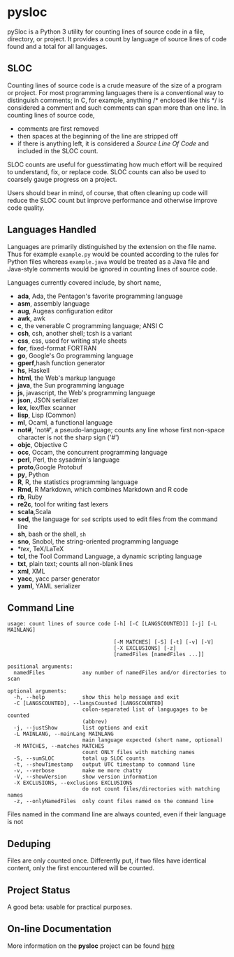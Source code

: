 # pysloc

pySloc is a Python 3 utility for counting lines of source code in a file,
directory,
or project.  It provides a count by language of source lines of code found
and a total for all languages.

## SLOC

Counting lines of source code is a crude measure of the size of a program
or project.  For most programming languages there is a conventional way
to distinguish
comments; in C, for example, anything /* enclosed like this */ is considered
a comment and such comments can span more than one line.  In counting lines
of source code,

* comments are first removed
* then spaces at the beginning of the line are stripped off
* if there is anything left, it is considered a *Source Line Of Code*
and included in the SLOC count.

SLOC counts are useful for guesstimating how much effort will be required
to understand, fix, or replace code.  SLOC counts can also be used to coarsely
gauge progress on a project.

Users should bear in mind, of course, that often cleaning up code will
reduce the SLOC count but improve performance and otherwise improve code
quality.

## Languages Handled

Languages are primarily distinguished by the extension on the file name.
Thus for example `example.py` would be counted according to the rules for
Python files whereas `example.java` would be treated as a Java file and
Java-style comments would be ignored in counting lines of source code.

Languages currently covered include, by short name,

* **ada**,  Ada, the Pentagon's favorite programming language
* **asm**,	assembly language
* **aug**,	Augeas configuration editor
* **awk**,	awk
* **c**,	the venerable C programming language; ANSI C
* **csh**,	csh, another shell; tcsh is a variant
* **css**,	css, used for writing style sheets
* **for**,  fixed-format FORTRAN
* **go**,	Google's Go programming language
* **gperf**,hash function generator
* **hs**,	Haskell
* **html**,	the Web's markup language
* **java**,	the Sun programming language
* **js**,	javascript, the Web's programming language
* **json**,	JSON serializer
* **lex**,	lex/flex scanner
* **lisp**, Lisp (Common)
* **ml**,	Ocaml, a functional language
* **not#**,	'not#', a pseudo-language; counts any line whose first non-space character is not the sharp sign ('#')
* **objc**, Objective C
* **occ**,	Occam, the concurrent programming language
* **perl**,	Perl, the sysadmin's language
* **proto**,Google Protobuf
* **py**,	Python
* **R**,	R, the statistics programming language
* **Rmd**,  R Markdown, which combines Markdown and R code
* **rb**,	Ruby
* **re2c**,	tool for writing fast lexers
* **scala**,Scala
* **sed**,	the language for `sed` scripts used to edit files from the command line
* **sh**,	bash or the shell, `sh`
* **sno**,	Snobol, the string-oriented programming language
* **tex*,   TeX/LaTeX
* **tcl**,	the Tool Command Language, a dynamic scripting language
* **txt**,	plain text; counts all non-blank lines
* **xml**,	XML
* **yacc**,	yacc parser generator
* **yaml**,	YAML serializer

## Command Line

	usage: count lines of source code [-h] [-C [LANGSCOUNTED]] [-j] [-L MAINLANG]
	
                                      [-M MATCHES] [-S] [-t] [-v] [-V]
	                                  [-X EXCLUSIONS] [-z]
	                                  [namedFiles [namedFiles ...]]
	
	positional arguments:
	  namedFiles            any number of namedFiles and/or directories to scan
	
	optional arguments:
	  -h, --help            show this help message and exit
	  -C [LANGSCOUNTED], --langsCounted [LANGSCOUNTED]
	                        colon-separated list of langugages to be counted
	                        (abbrev)
	  -j, --justShow        list options and exit
	  -L MAINLANG, --mainLang MAINLANG
	                        main language expected (short name, optional)
	  -M MATCHES, --matches MATCHES
	                        count ONLY files with matching names
	  -S, --sumSLOC         total up SLOC counts
	  -t, --showTimestamp   output UTC timestamp to command line
	  -v, --verbose         make me more chatty
	  -V, --showVersion     show version information
	  -X EXCLUSIONS, --exclusions EXCLUSIONS
	                        do not count files/directories with matching names
	  -z, --onlyNamedFiles  only count files named on the command line

Files named in the command line are always counted, even if their language
is not

## Deduping

Files are only counted once.  Differently put, if two files have identical
content, only the first encountered will be counted.

## Project Status

A good beta: usable for practical purposes.

## On-line Documentation

More information on the **pysloc** project can be found
[here](https://jddixon.github.io/pysloc)
